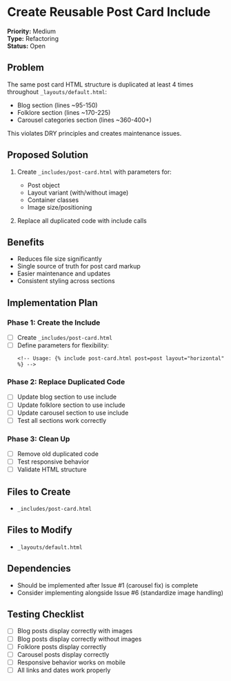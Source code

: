 # Create Reusable Post Card Include

**Priority:** Medium  
**Type:** Refactoring  
**Status:** Open  

## Problem

The same post card HTML structure is duplicated at least 4 times throughout `_layouts/default.html`:
- Blog section (lines ~95-150)
- Folklore section (lines ~170-225) 
- Carousel categories section (lines ~360-400+)

This violates DRY principles and creates maintenance issues.

## Proposed Solution

1. Create `_includes/post-card.html` with parameters for:
   - Post object
   - Layout variant (with/without image)
   - Container classes
   - Image size/positioning

2. Replace all duplicated code with include calls

## Benefits

- Reduces file size significantly
- Single source of truth for post card markup
- Easier maintenance and updates
- Consistent styling across sections

## Implementation Plan

### Phase 1: Create the Include
- [ ] Create `_includes/post-card.html`
- [ ] Define parameters for flexibility:
  ```liquid
  <!-- Usage: {% include post-card.html post=post layout="horizontal" %} -->
  ```

### Phase 2: Replace Duplicated Code
- [ ] Update blog section to use include
- [ ] Update folklore section to use include  
- [ ] Update carousel section to use include
- [ ] Test all sections work correctly

### Phase 3: Clean Up
- [ ] Remove old duplicated code
- [ ] Test responsive behavior
- [ ] Validate HTML structure

## Files to Create

- `_includes/post-card.html`

## Files to Modify

- `_layouts/default.html`

## Dependencies

- Should be implemented after Issue #1 (carousel fix) is complete
- Consider implementing alongside Issue #6 (standardize image handling)

## Testing Checklist

- [ ] Blog posts display correctly with images
- [ ] Blog posts display correctly without images
- [ ] Folklore posts display correctly
- [ ] Carousel posts display correctly
- [ ] Responsive behavior works on mobile
- [ ] All links and dates work properly
